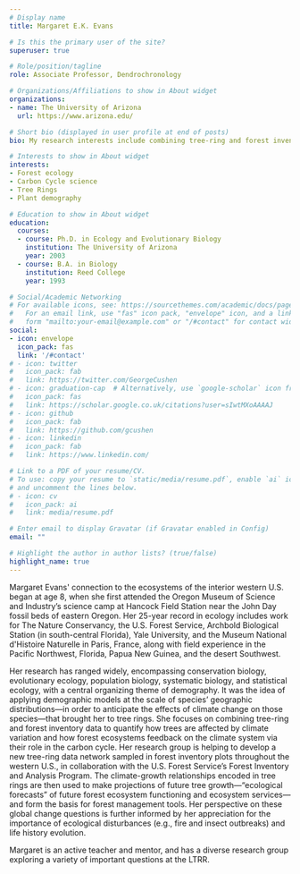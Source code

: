 ```yaml
---
# Display name
title: Margaret E.K. Evans

# Is this the primary user of the site?
superuser: true

# Role/position/tagline
role: Associate Professor, Dendrochronology

# Organizations/Affiliations to show in About widget
organizations:
- name: The University of Arizona
  url: https://www.arizona.edu/

# Short bio (displayed in user profile at end of posts)
bio: My research interests include combining tree-ring and forest inventory data to quantify how climate variation affects trees, and  how forest ecosystems feedback on the climate system via their role in the carbon cycle.

# Interests to show in About widget
interests:
- Forest ecology
- Carbon Cycle science
- Tree Rings
- Plant demography

# Education to show in About widget
education:
  courses:
  - course: Ph.D. in Ecology and Evolutionary Biology
    institution: The University of Arizona
    year: 2003
  - course: B.A. in Biology
    institution: Reed College
    year: 1993

# Social/Academic Networking
# For available icons, see: https://sourcethemes.com/academic/docs/page-builder/#icons
#   For an email link, use "fas" icon pack, "envelope" icon, and a link in the
#   form "mailto:your-email@example.com" or "/#contact" for contact widget.
social:
- icon: envelope
  icon_pack: fas
  link: '/#contact'
# - icon: twitter
#   icon_pack: fab
#   link: https://twitter.com/GeorgeCushen
# - icon: graduation-cap  # Alternatively, use `google-scholar` icon from `ai` icon pack
#   icon_pack: fas
#   link: https://scholar.google.co.uk/citations?user=sIwtMXoAAAAJ
# - icon: github
#   icon_pack: fab
#   link: https://github.com/gcushen
# - icon: linkedin
#   icon_pack: fab
#   link: https://www.linkedin.com/

# Link to a PDF of your resume/CV.
# To use: copy your resume to `static/media/resume.pdf`, enable `ai` icons in `params.toml`, 
# and uncomment the lines below.
# - icon: cv
#   icon_pack: ai
#   link: media/resume.pdf

# Enter email to display Gravatar (if Gravatar enabled in Config)
email: ""

# Highlight the author in author lists? (true/false)
highlight_name: true
---
```


Margaret Evans' connection to the ecosystems of the interior western U.S. began at age 8, when she first attended the Oregon Museum of Science and Industry’s science camp at Hancock Field Station near the John Day fossil beds of eastern Oregon. Her 25-year record in ecology includes work for The Nature Conservancy, the U.S. Forest Service, Archbold Biological Station (in south-central Florida), Yale University, and the Museum National d'Histoire Naturelle in Paris, France, along with field experience in the Pacific Northwest, Florida, Papua New Guinea, and the desert Southwest. 

Her research has ranged widely, encompassing conservation biology, evolutionary ecology, population biology, systematic biology, and statistical ecology, with a central organizing theme of demography. It was the idea of applying demographic models at the scale of species’ geographic distributions—in order to anticipate the effects of climate change on those species—that brought her to tree rings. She focuses on combining tree-ring and forest inventory data to quantify how trees are affected by climate variation and how forest ecosystems feedback on the climate system via their role in the carbon cycle. Her research group is helping to develop a new tree-ring data network sampled in forest inventory plots throughout the western U.S., in collaboration with the U.S. Forest Service’s Forest Inventory and Analysis Program. The climate-growth relationships encoded in tree rings are then used to make projections of future tree growth—“ecological forecasts” of future forest ecosystem functioning and ecosystem services—and form the basis for forest management tools. Her perspective on these global change questions is further informed by her appreciation for the importance of ecological disturbances (e.g., fire and insect outbreaks) and life history evolution.

Margaret is an active teacher and mentor, and has a diverse research group exploring a variety of important questions at the LTRR.